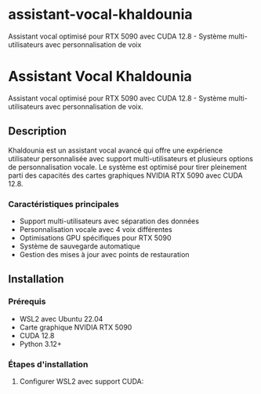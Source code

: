 # assistant-vocal-khaldounia
Assistant vocal optimisé pour RTX 5090 avec CUDA 12.8 - Système multi-utilisateurs avec personnalisation de voix
# Assistant Vocal Khaldounia

Assistant vocal optimisé pour RTX 5090 avec CUDA 12.8 - Système multi-utilisateurs avec personnalisation de voix.

## Description

Khaldounia est un assistant vocal avancé qui offre une expérience utilisateur personnalisée avec support multi-utilisateurs et plusieurs options de personnalisation vocale. Le système est optimisé pour tirer pleinement parti des capacités des cartes graphiques NVIDIA RTX 5090 avec CUDA 12.8.

### Caractéristiques principales

- Support multi-utilisateurs avec séparation des données
- Personnalisation vocale avec 4 voix différentes
- Optimisations GPU spécifiques pour RTX 5090
- Système de sauvegarde automatique 
- Gestion des mises à jour avec points de restauration

## Installation

### Prérequis

- WSL2 avec Ubuntu 22.04
- Carte graphique NVIDIA RTX 5090
- CUDA 12.8
- Python 3.12+

### Étapes d'installation

1. Configurer WSL2 avec support CUDA: